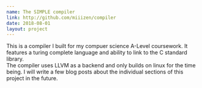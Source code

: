 ```yaml
---
name: The SIMPLE compiler
link: http://github.com/miiizen/compiler
date: 2018-08-01
layout: project
---
```

This is a compiler I built for my compuer science A-Level coursework.  It features a turing complete language and ability to link to the C standard library.  
The compiler uses LLVM as a backend and only builds on linux for the time being.  I will write a few blog posts about the individual sections of this project in the future.